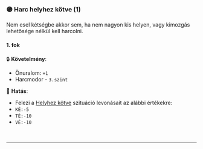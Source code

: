 ### 🟣 Harc helyhez kötve (1)

Nem esel kétségbe akkor sem, ha nem nagyon kis helyen, vagy kimozgás lehetősége nélkül kell harcolni.
#### 1. fok

🔒 **Követelmény**:
- Önuralom: `+1`
- Harcmodor - `3.szint`

🌟 **Hatás**:
- Felezi a [Helyhez kötve](../065_01_harci_helyzetek.md#helyhez-kötve) szituáció levonásait az alábbi értékekre:
- `KÉ:-5`
- `TÉ:-10`
- `VÉ:-10`

<br />

---
